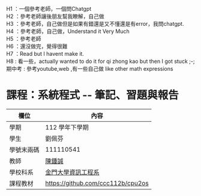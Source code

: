 H1      ：一個參考老師，一個問Chatgpt   
H2      ：參考老師讓後朋友幫我瞭解，自己做   
H3      ：參考老師，自己做但是如果有錯還是又不懂還是有error，我問chatgpt.   
H4      ：參考老師，自己做，Understand it Very Much   
H5      ：參考老師   
H6      ：還沒做完，覺得很難   
H7      ：Read but I havent make it.   
H8      : 看一些，actually wanted to do it for qi zhong kao but then I got stuck ;-;   
期中考   : 參考youtube,web  ,有一些自己做 like other math expressions

# 課程：系統程式 -- 筆記、習題與報告

欄位 | 內容
-----|--------
學期 | 112 學年下學期
學生 |  劉佩芬
學號末兩碼 | 111110541
教師 | [陳鍾誠](https://www.nqu.edu.tw/educsie/index.php?act=blog&code=list&ids=4)
學校科系 | [金門大學資訊工程系](https://www.nqu.edu.tw/educsie/index.php)
課程教材 | https://github.com/ccc112b/cpu2os

